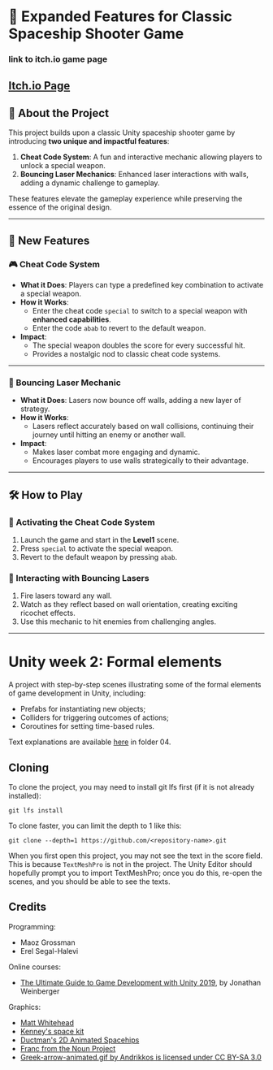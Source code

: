 # 🚀 Expanded Features for Classic Spaceship Shooter Game
### link to itch.io game page
[Itch.io Page](https://blackeswadeh.itch.io/assigment3-spaceshipgame-expansion)
---
## 🌟 About the Project
This project builds upon a classic Unity spaceship shooter game by introducing **two unique and impactful features**:
1. **Cheat Code System**: A fun and interactive mechanic allowing players to unlock a special weapon.
2. **Bouncing Laser Mechanics**: Enhanced laser interactions with walls, adding a dynamic challenge to gameplay.

These features elevate the gameplay experience while preserving the essence of the original design.

---

## 🔑 New Features

### 🎮 Cheat Code System
- **What it Does**: Players can type a predefined key combination to activate a special weapon.
- **How it Works**:
  - Enter the cheat code `special` to switch to a special weapon with **enhanced capabilities**.
  - Enter the code `abab` to revert to the default weapon.
- **Impact**:
  - The special weapon doubles the score for every successful hit.
  - Provides a nostalgic nod to classic cheat code systems.

---

### 🔄 Bouncing Laser Mechanic
- **What it Does**: Lasers now bounce off walls, adding a new layer of strategy.
- **How it Works**:
  - Lasers reflect accurately based on wall collisions, continuing their journey until hitting an enemy or another wall.
- **Impact**:
  - Makes laser combat more engaging and dynamic.
  - Encourages players to use walls strategically to their advantage.

---

## 🛠️ How to Play

### 🚀 Activating the Cheat Code System
1. Launch the game and start in the **Level1** scene.
2. Press `special` to activate the special weapon.
3. Revert to the default weapon by pressing `abab`.

### 🔄 Interacting with Bouncing Lasers
1. Fire lasers toward any wall.
2. Watch as they reflect based on wall orientation, creating exciting ricochet effects.
3. Use this mechanic to hit enemies from challenging angles.

---

# Unity week 2: Formal elements

A project with step-by-step scenes illustrating some of the formal elements of game development in Unity, including: 

* Prefabs for instantiating new objects;
* Colliders for triggering outcomes of actions;
* Coroutines for setting time-based rules.

Text explanations are available 
[here](https://github.com/gamedev-at-ariel/gamedev-5782) in folder 04.

## Cloning
To clone the project, you may need to install git lfs first (if it is not already installed):

    git lfs install 

To clone faster, you can limit the depth to 1 like this:

    git clone --depth=1 https://github.com/<repository-name>.git

When you first open this project, you may not see the text in the score field.
This is because `TextMeshPro` is not in the project.
The Unity Editor should hopefully prompt you to import TextMeshPro;
once you do this, re-open the scenes, and you should be able to see the texts.



## Credits

Programming:
* Maoz Grossman
* Erel Segal-Halevi

Online courses:
* [The Ultimate Guide to Game Development with Unity 2019](https://www.udemy.com/the-ultimate-guide-to-game-development-with-unity/), by Jonathan Weinberger

Graphics:
* [Matt Whitehead](https://ccsearch.creativecommons.org/photos/7fd4a37b-8d1a-4d4c-80a2-4ca4a3839941)
* [Kenney's space kit](https://kenney.nl/assets/space-kit)
* [Ductman's 2D Animated Spacehips](https://assetstore.unity.com/packages/2d/characters/2d-animated-spaceships-96852)
* [Franc from the Noun Project](https://commons.wikimedia.org/w/index.php?curid=64661575)
* [Greek-arrow-animated.gif by Andrikkos is licensed under CC BY-SA 3.0](https://search.creativecommons.org/photos/2db102af-80d0-4ec8-9171-1ac77d2565ce)

